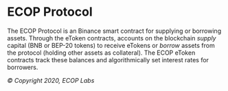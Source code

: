 ECOP Protocol
=================

The ECOP Protocol is an Binance smart contract for supplying or borrowing assets. Through the eToken contracts, accounts on the blockchain *supply* capital (BNB or BEP-20 tokens) to receive eTokens or *borrow* assets from the protocol (holding other assets as collateral). The ECOP eToken contracts track these balances and algorithmically set interest rates for borrowers.


_© Copyright 2020, ECOP Labs_
